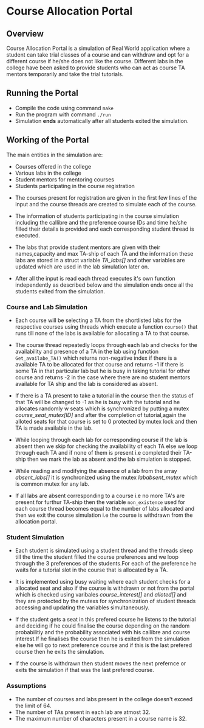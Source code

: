 # Course Allocation Portal

## Overview

Course Allocation Portal is a simulation of Real World application where a student can take trial classes of a course and can withdraw and opt for a different course if he/she does not like the course. Different labs in the college have been asked to provide students who can act as course TA mentors temporarily and take the trial tutorials.


## Running the Portal

* Compile the code using command `make`
* Run the program with command `./run`
* Simulation **ends** automatically after all students exited the simulation.


## Working of the Portal

The main entities in the simulation are:
  - Courses offered in the college
  - Various labs in the college
  - Student mentors for mentoring courses
  - Students participating in the course registration


* The courses present for registration are given in the first few lines of the input and the course threads are created to simulate each of the course.

* The information of students participating in the course simulation including the callibre and the preference course IDs and time he/she filled their details is provided and each corresponding student thread is executed.

* The labs that provide student mentors are given with their names,capacity and max TA-ship of each TA and the information these labs are stored in a struct variable *TA_labs[]* and other variables are updated which are used in the lab simulation later on.

* After all the input is read each thread executes it's own function independently as described below and the simulation ends once all the students exited from the simulation.


### Course and Lab Simulation

* Each course will be selecting a TA from the shortlisted labs for the respective courses using threads which execute a function `course()` that runs till none of the labs is available for allocating a TA to that course.

* The course thread repeatedly loops through each lab and checks for the availability and presence of a TA in the lab using function `Get_availabe_TA()` which returns non-negative index if there is a available TA to be allocated for that course and returns -1 if there is some TA in that particular lab but he is busy in taking tutorial for other course and returns -2 in the case where there are no student mentors available for TA ship and the lab is considered as absent.

* If there is a TA present to take a tutorial in the course then the status of that TA will be changed to -1 as he is busy with the tutorial and he allocates randomly w seats which is synchronized by putting a mutex *course_seat_mutex[ID]* and after the completion of tutorial,again the alloted seats for that course is set to 0 protected by mutex lock and then TA is made available in the lab.

* While looping through each lab for corresponding course if the lab is absent then we skip for checking the availability of each TA else we loop through each TA and if none of them is present i.e completed their TA-ship then we mark the lab as absent and the lab simulation is stopped.

* While reading and modifying the absence of a lab from the array *absent_labs[]* it is synchronized using the mutex *lababsent_mutex* which is common mutex for any lab.

* If all labs are absent corresponding to a course i.e no more TA's are present for furthur TA-ship then the variable `non_existence` used for each course thread becomes equal to the number of labs allocated and then we exit the course simulation i.e the course is withdrawn from the allocation portal.


### Student Simulation

* Each student is simulated using a student thread and the threads sleep till the time the student filled the course preferences and we loop through the 3 preferences of the students.For each of the preference he waits for a tutorial slot in the course that is allocated by a TA.

* It is implemented using busy waiting where each student checks for a allocated seat and also if the course is withdrawn or not from the portal which is checked using varibales *course_interest[]* and *alloted[]* and they are protected by the mutexs for synchronization of student threads accessing and updating the variables simultaneously.

* If the student gets a seat in this prefered course he listens to the tutorial and deciding if he could finalise the course depending on the random probabilitiy and the probability associated with his callibre and course interest.If he finalises the course then he is exited from the simulation else he will go to next preference course and if this is the last prefered course then he exits the simulation.

* If the course is withdrawn then student moves the next prefernce or exits the simulation if that was the last prefered course.


### Assumptions

* The number of courses and labs present in the college doesn't exceed the limit of 64.
* The number of TAs present in each lab are atmost 32.
* The maximum number of characters present in a course name is 32.